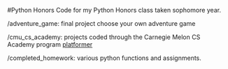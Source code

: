 #Python Honors
Code for my Python Honors class taken sophomore year. 

/adventure_game: final project choose your own adventure game

/cmu_cs_academy: projects coded through the Carnegie Melon CS Academy program
[platformer](https://academy.cs.cmu.edu/sharing/goldAnt1902)

/completed_homework: various python functions and assignments.
